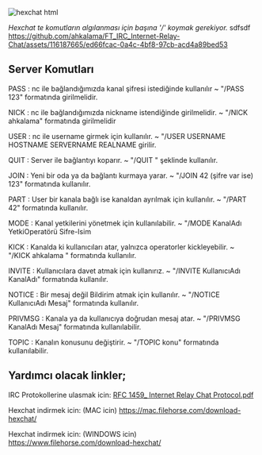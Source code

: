 ![hexchat html](https://github.com/ahkalama/FT_IRC_Internet-Relay-Chat/assets/116187665/ea4c4bea-4c68-4b55-82df-7465d900298b)

*Hexchat te komutların algılanması için başına '/' koymak gerekiyor.*
sdfsdf
https://github.com/ahkalama/FT_IRC_Internet-Relay-Chat/assets/116187665/ed66fcac-0a4c-4bf8-97cb-acd4a89bed53

## Server Komutları

PASS : nc ile bağlandığımızda kanal şifresi istediğinde kullanılır 
~ "/PASS 123" formatında girilmelidir.

NICK : nc ile bağlandığımızda nickname istendiğinde girilmelidir. 
~ "/NICK ahkalama" formatında girilmelidir

USER : nc ile username girmek için kullanılır.
~ "/USER USERNAME HOSTNAME SERVERNAME REALNAME girilir.

QUIT : Server ile bağlantıyı koparır.
~ "/QUIT " şeklinde kullanılır.

JOIN : Yeni bir oda ya da bağlantı kurmaya yarar.
~ "/JOIN 42 (şifre var ise) 123" formatında kullanılır.

PART : User bir kanala bağlı ise kanaldan ayrılmak için kullanılır.
~ "/PART 42" formatında kullanılır.

MODE : Kanal yetkilerini yönetmek için kullanılabilir.
~ "/MODE KanalAdı YetkiOperatörü Sifre-Isim 

KICK : Kanalda ki kullanıcıları atar, yalnızca operatorler kickleyebilir.
~ "/KICK ahkalama " formatında kullanılır.

INVITE : Kullanıcılara davet atmak için kullanırız.
~ "/INVITE KullanıcıAdı KanalAdı" formatında kullanılır.

NOTICE : Bir mesaj değil Bildirim atmak için kullanılır.
~ "/NOTICE KullanıcıAdı Mesaj" formatında kullanılır.

PRIVMSG : Kanala ya da kullanıcıya doğrudan mesaj atar.
~ "/PRIVMSG KanalAdı Mesaj" formatında kullanılabilir.

TOPIC : Kanalın konusunu değiştirir.
~ "/TOPIC konu" formatında kullanılabilir.

## Yardımcı olacak linkler;

IRC Protokollerine ulasmak icin:
[RFC 1459_ Internet Relay Chat Protocol.pdf](https://github.com/user-attachments/files/15532807/RFC.1459_.Internet.Relay.Chat.Protocol.pdf)

Hexchat indirmek icin: (MAC icin)
https://mac.filehorse.com/download-hexchat/

Hexchat indirmek icin: (WINDOWS icin)
https://www.filehorse.com/download-hexchat/

